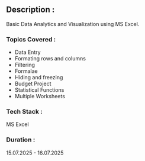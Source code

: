 ## Description :
Basic Data Analytics and Visualization using MS Excel.

### Topics Covered :
* Data Entry
* Formating rows and columns
* Filtering
* Formalae
* Hiding and freezing
* Budget Project
* Statistical Functions
* Multiple Worksheets

### Tech Stack :
MS Excel

### Duration :
15.07.2025 - 16.07.2025